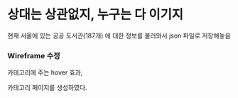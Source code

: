 # 상대는 상관없지, 누구는 다 이기지

현재 서울에 있는 공공 도서관(187개) 에 대한 정보를 불러와서 json 파일로 저장해놓음









### Wireframe 수정

카테고리에 주는 hover 효과,

카테고리 페이지를 생성하였다.



